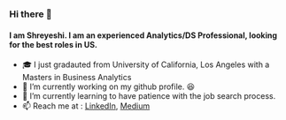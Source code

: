### Hi there 👋


#### I am Shreyeshi. I am an experienced Analytics/DS Professional, looking for the best roles in US. 

- :mortar_board: I just gradauted from University of California, Los Angeles with a Masters in Business Analytics
- 🔭 I’m currently working on my github profile. :laughing:
- 🌱 I’m currently learning to have patience with the job search process. 
- :mailbox: Reach me at : [LinkedIn](https://www.linkedin.com/in/sshreyeshi/), [Medium](https://medium.com/@sshreyeshi) 
